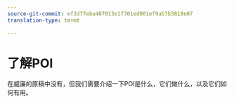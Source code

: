 ```yaml
---
source-git-commit: ef3d77eba407013e1f701ed001ef9ab7b3818e07
translation-type: tm+mt

---
```

# 了解POI

在威廉的原稿中没有，但我们需要介绍一下POI是什么，它们做什么，以及它们如何有用。

